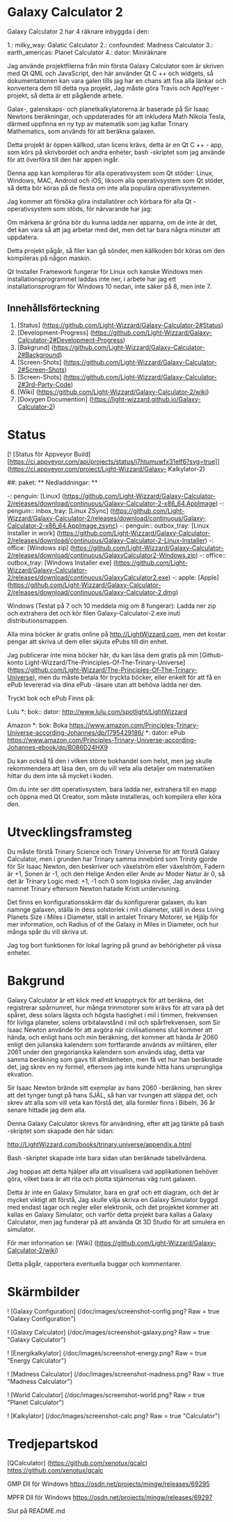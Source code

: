 # Galaxy Calculator 2

Galaxy Calculator 2 har 4 räknare inbyggda i den:

1.: milky_way: Galatic Calculator
2.: confounded: Madness Calculator
3.: earth_americas: Planet Calculator
4.: dator: Miniräknare

Jag använde projektfilerna från min första Galaxy Calculator som är skriven med Qt QML och JavaScript,
den här använder Qt C ++ och widgets,
så dokumentationen kan vara galen tills jag har en chans att fixa alla länkar och konvertera dem till detta nya projekt,
Jag måste göra Travis och AppYeyer -projekt, så detta är ett pågående arbete.

Galax-, galenskaps- och planetkalkylatorerna är baserade på Sir Isaac Newtons beräkningar,
och uppdaterades för att inkludera Math Nikola Tesla,
därmed uppfinna en ny typ av matematik som jag kallar Trinary Mathematics, som används för att beräkna galaxen.

Detta projekt är öppen källkod, utan licens krävs, detta är en Qt C ++ - app,
som körs på skrivbordet och andra enheter, bash -skriptet som jag använde för att överföra till den här appen ingår.

Denna app kan kompileras för alla operativsystem som Qt stöder: Linux, Windows, MAC, Android och iOS,
liksom alla operativsystem som Qt stöder, så detta bör köras på de flesta om inte alla populära operativsystemen.

Jag kommer att försöka göra installatörer och körbara för alla Qt -operativsystem som stöds, för närvarande har jag:

Om märkena är gröna bör du kunna ladda ner apparna, om de inte är det,
det kan vara så att jag arbetar med det, men det tar bara några minuter att uppdatera.

Detta projekt pågår, så filer kan gå sönder, men källkoden bör köras om den kompileras på någon maskin.

Qt Installer Framework fungerar för Linux och kanske Windows men installationsprogrammet laddas inte ner,
i arbete har jag ett installationsprogram för Windows 10 nedan, inte säker på 8, men inte 7.

## Innehållsförteckning

1. [Status] (https://github.com/Light-Wizzard/Galaxy-Calculator-2#Status)
2. [Development-Progress] (https://github.com/Light-Wizzard/Galaxy-Calculator-2#Development-Progress)
3. [Bakgrund] (https://github.com/Light-Wizzard/Galaxy-Calculator-2#Background)
4. [Screen-Shots] (https://github.com/Light-Wizzard/Galaxy-Calculator-2#Screen-Shots)
5. [Screen-Shots] (https://github.com/Light-Wizzard/Galaxy-Calculator-2#3rd-Party-Code)
6. [Wiki] (https://github.com/Light-Wizzard/Galaxy-Calculator-2/wiki)
7. [Doxygen Documention] (https://light-wizzard.github.io/Galaxy-Calculator-2)

# Status

[! [Status för Appveyor Build] [https://ci.appveyor.com/api/projects/status/j7htumuwfx31elf6?svg=true]] (https://ci.appveyor.com/project/Light-Wizzard/Galaxy- Kalkylator-2)

##: paket: ** Nedladdningar: **

 -: penguin: [Linux] (https://github.com/Light-Wizzard/Galaxy-Calculator-2/releases/download/continuous/Galaxy-Calculator-2-x86_64.AppImage)
 -: penguin:: inbox_tray: [Linux ZSync] (https://github.com/Light-Wizzard/Galaxy-Calculator-2/releases/download/continuous/Galaxy-Calculator-2-x86_64.AppImage.zsync)
 -: penguin:: outbox_tray: [Linux Installer in work] (https://github.com/Light-Wizzard/Galaxy-Calculator-2/releases/download/continuous/Galaxy-Calculator-2-Linux-Installer)
 -: office: [Windows zip] (https://github.com/Light-Wizzard/Galaxy-Calculator-2/releases/download/continuous/GalaxyCalculator2-Windows.zip)
 -: office:: outbox_tray: [Windows Installer exe] (https://github.com/Light-Wizzard/Galaxy-Calculator-2/releases/download/continuous/GalaxyCalculator2.exe)
 -: apple: [Apple] (https://github.com/Light-Wizzard/Galaxy-Calculator-2/releases/download/continuous/Galaxy-Calculator-2.dmg)

Windows (Testat på 7 och 10 meddela mig om 8 fungerar): Ladda ner zip och extrahera det och kör filen Galaxy-Calculator-2.exe inuti distributionsmappen.

Alla mina böcker är gratis online på http://LightWizzard.com, men det kostar pengar att skriva ut dem eller skjuta ePubs till din enhet.

Jag publicerar inte mina böcker här, du kan läsa dem gratis på min
[Github-konto Light-Wizzard/The-Principles-Of-The-Trinary-Universe] (https://github.com/Light-Wizzard/The-Principles-Of-The-Trinary-Universe),
men du måste betala för tryckta böcker, eller enkelt för att få en ePub levererad via dina ePub -läsare utan att behöva ladda ner den.

Tryckt bok och ePub Finns på:

Lulu
*: bok:: dator: http://www.lulu.com/spotlight/LightWizzard

Amazon
*: bok: Boka https://www.amazon.com/Principles-Trinary-Universe-according-Johannes/dp/1795429186/
*: dator: ePub https://www.amazon.com/Principles-Trinary-Universe-according-Johannes-ebook/dp/B086D24HX9

Du kan också få den i vilken större bokhandel som helst, men jag skulle rekommendera att läsa den, om du vill veta alla detaljer om matematiken hittar du dem inte så mycket i koden.

Om du inte ser ditt operativsystem, bara ladda ner, extrahera till en mapp och öppna med Qt Creator, som måste installeras, och kompilera eller köra den.

# Utvecklingsframsteg

Du måste förstå Trinary Science och Trinary Universe för att förstå Galaxy Calculator,
men i grunden har Trinary samma innebörd som Trinity gjorde för Sir Isaac Newton, den beskriver och växelström eller växelström,
Fadern är +1, Sonen är -1, och den Helige Anden eller Ande av Moder Natur är 0, så det är Trinary Logic med: +1, -1 och 0 som logiska nivåer,
Jag använder namnet Trinary eftersom Newton hatade Kristi undervisning.

Det finns en konfigurationsskärm där du konfigurerar galaxen, du kan namnge galaxen, ställa in dess solstorlek i mil i diameter,
ställ in dess Living Planets Size i Miles i Diameter, ställ in antalet Trinary Motorer, se Hjälp för mer information,
och Radius of of the Galaxy in Miles in Diameter, och hur många spår du vill skriva ut.

Jag tog bort funktionen för lokal lagring på grund av behörigheter på vissa enheter.

# Bakgrund

Galaxy Calculator är ett klick med ett knapptryck för att beräkna, det registrerar spårnumret, hur många trinmotorer som krävs för att vara på det spåret,
dess solars lägsta och högsta hastighet i mil i timmen, frekvensen för livliga planeter, solens orbitalavstånd i mil och spårfrekvensen,
som Sir Isaac Newton använde för att avgöra när civilisationens slut kommer att hända, och enligt hans och min beräkning,
det kommer att hända år 2060 enligt den julianska kalendern som fortfarande används av militären, eller 2061 under den gregorianska kalendern som används idag,
detta var samma beräkning som gavs till allmänheten, men få vet hur han beräknade det, jag skrev en ny formel, eftersom jag inte kunde hitta hans ursprungliga ekvation.

Sir Isaac Newton brände sitt exemplar av hans 2060 -beräkning, han skrev att det tynger tungt på hans SJÄL, så han var tvungen att släppa det,
och skrev att alla som vill veta kan förstå det, alla formler finns i Bibeln, 36 år senare hittade jag dem alla.

Denna Galaxy Calculator skrevs för användning, efter att jag tänkte på bash -skriptet som skapade den här sidan:

http://LightWizzard.com/books/trinary.universe/appendix.a.html

Bash -skriptet skapade inte bara sidan utan beräknade tabellvärdena.

Jag hoppas att detta hjälper alla att visualisera vad applikationen behöver göra, vilket bara är att rita och plotta stjärnornas väg runt galaxen.

Detta är inte en Galaxy Simulator, bara en graf och ett diagram, och det är mycket viktigt att förstå,
Jag skulle vilja skriva en Galaxy Simulator byggd med endast lagar och regler eller elektronik,
och det projektet kommer att kallas en Galaxy Simulator, och varför detta projekt bara kallas a Galaxy Calculator,
men jag funderar på att använda Qt 3D Studio för att simulera en simulator.

För mer information se: [Wiki] (https://github.com/Light-Wizzard/Galaxy-Calculator-2/wiki)

Detta pågår, rapportera eventuella buggar och kommentarer.

# Skärmbilder

! [Galaxy Configuration] (/doc/images/screenshot-config.png? Raw = true "Galaxy Configuration")

! [Galaxy Calculator] (/doc/images/screenshot-galaxy.png? Raw = true "Galaxy Calculator")

! [Energikalkylator] (/doc/images/screenshot-energy.png? Raw = true "Energy Calculator")

! [Madness Calculator] (/doc/images/screenshot-madness.png? Raw = true "Madness Calculator")

! [World Calculator] (/doc/images/screenshot-world.png? Raw = true "Planet Calculator")

! [Kalkylator] (/doc/images/screenshot-calc.png? Raw = true "Calculator")


# Tredjepartskod

[QCalculator] (https://github.com/xenotux/qcalc)
https://github.com/xenotux/qcalc

GMP Dll för Windows
https://osdn.net/projects/mingw/releases/69295

MPFR Dll för Windows
https://osdn.net/projects/mingw/releases/69297


Slut på README.md